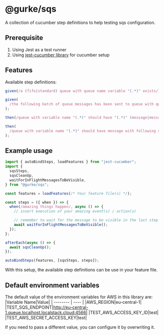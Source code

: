 # @gurke/sqs

A collection of cucumber step definitions to help testing sqs configuration.

## Prerequisite

1. Using Jest as a test runner
2. Using [jest-cucumber library](https://www.npmjs.com/package/jest-cucumber) for cucumber setup

## Features

Available step definitions:

```ts
given(/a (fifo|standard) queue with queue name variable "(.*)" exists/);

given(
  /the following batch of queue messages has been sent to queue with queue name variable "(.*)":/
);

then(/queue with variable name "(.*)" should have "(.*)" (message|messages)/);

then(
  /queue with variable name "(.*)" should have message with following message Body:/
);
```

## Example usage

```ts
import { autoBindSteps, loadFeatures } from "jest-cucumber";
import {
  sqsSteps,
  sqsCleanUp,
  waitForInFlightMessagesToBeVisible,
} from "@gurke/sqs";

const features = loadFeatures(/* Your feature file(s) */);

const steps = ({ when }) => {
  when(/amazing things happen/, async () => {
    // insert execution of your amazing event(s) / action(s)

    // remember to wait for the message to be visible in the last step of your when scenario
    await waitForInFlightMessagesToBeVisible();
  });
};

afterEach(async () => {
  await sqsCleanUp();
});

autoBindSteps(features, [sqsSteps, steps]);
```

With this setup, the available step definitions can be use in your feature file.

## Default environment variables

The default value of the environment variables for AWS in this library are:
|Variable Name|Value|
| -------- | ---- |
|AWS_REGION|eu-central-1|
|TEST_SQS_ENDPOINT|http://eu-central-1.queue.localhost.localstack.cloud:4566|
|TEST_AWS_ACCESS_KEY_ID|test|
|TEST_AWS_SECRET_ACCESS_KEY|test|

If you need to pass a different value, you can configure it by overwriting it.
